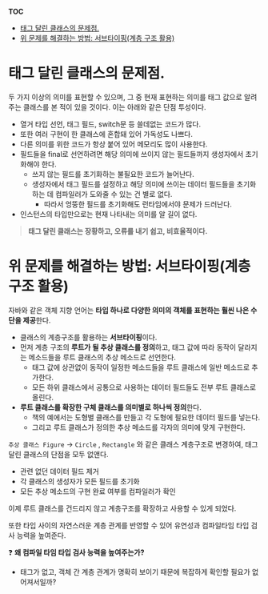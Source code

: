 **TOC**
- [태그 달린 클래스의 문제점.](#태그-달린-클래스의-문제점)
- [위 문제를 해결하는 방법: 서브타이핑(계층 구조 활용)](#위-문제를-해결하는-방법-서브타이핑계층-구조-활용)

# 태그 달린 클래스의 문제점.
두 가지 이상의 의미를 표현할 수 있으며, 그 중 현재 표현하는 의미를 태그 값으로 알려주는 클래스를 본 적이 있을 것이다. 이는 아래와 같은 단점 투성이다.
- 열거 타입 선언, 태그 필드, switch문 등 쓸데없는 코드가 많다.
- 또한 여러 구현이 한 클래스에 혼합돼 있어 가독성도 나쁘다.
- 다른 의미를 위한 코드가 항상 붙어 있어 메모리도 많이 사용한다.
- 필드들을 final로 선언하려면 해당 의미에 쓰이지 않는 필드들까지 생성자에서 초기화해야 한다.
  - 쓰지 않는 필드를 초기화하는 불필요한 코드가 늘어난다.
  - 생성자에서 태그 필드를 설정하고 해당 의미에 쓰이는 데이터 필드들을 초기화하는 데 컴파일러가 도와줄 수 있는 건 별로 없다.
      - 따라서 엉뚱한 필드를 초기화해도 런타임에서야 문제가 드러난다.
- 인스턴스의 타입만으로는 현재 나타내는 의미를 알 길이 없다.

> **태그 달린 클래스는 장황하고, 오류를 내기 쉽고, 비효율적이다.**

# 위 문제를 해결하는 방법: 서브타이핑(계층 구조 활용)
자바와 같은 객체 지향 언어는 **타입 하나로 다양한 의미의 객체를 표현하는 훨씬 나은 수단을 제공**한다.
- 클래스의 계층구조를 활용하는 **서브타이핑**이다.
- 먼저 계층 구조의 **루트가 될 추상 클래스를 정의**하고, 태그 값에 따라 동작이 달라지는 메소드들을 루트 클래스의 추상 메소드로 선언한다.
  - 태그 값에 상관없이 동작이 일정한 메소드들을 루트 클래스에 일반 메소드로 추가한다.
  - 모든 하위 클래스에서 공통으로 사용하는 데이터 필드들도 전부 루트 클래스로 올린다.
- **루트 클래스를 확장한 구체 클래스를 의미별로 하나씩 정의**한다.
  - 책의 예에서는 도형별 클래스를 만들고 각 도형에 필요한 데이터 필드를 넣는다.
  - 그리고 루트 클래스가 정의한 추상 메소드를 각자의 의미에 맞게 구현한다.

`추상 클래스 Figure` -> `Circle` , `Rectangle` 와 같은 클래스 계층구조로 변경하여, 태그 달린 클래스의 단점을 모두 없앤다.
- 관련 없던 데이터 필드 제거
- 각 클래스의 생성자가 모든 필드를 초기화
- 모든 추상 메소드의 구현 완료 여부를 컴파일러가 확인

이제 루트 클래스를 건드리지 않고 계층구조를 확장하고 사용할 수 있게 되었다.

또한 타입 사이의 자연스러운 계층 관계를 반영할 수 있어 유연성과 컴파일타임 타입 검사 능력을 높여준다.

❓ **왜 컴파일 타임 타입 검사 능력을 높여주는가?**
- 태그가 없고, 객체 간 계층 관계가 명확히 보이기 때문에 복잡하게 확인할 필요가 없어져서일까?